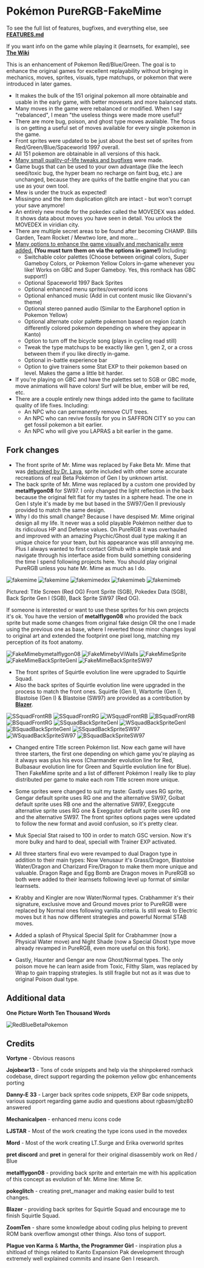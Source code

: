 # Pokémon PureRGB-FakeMime

To see the full list of features, bugfixes, and everything else, see [**FEATURES.md**](FEATURES.md)

If you want info on the game while playing it (learnsets, for example), see [**The Wiki**](https://github.com/ViWalls/pureRGB-FakeMime/wiki)

This is an enhancement of Pokemon Red/Blue/Green. The goal is to enhance the original games for excellent replayability without bringing in mechanics, moves, sprites, visuals, type matchups, or pokemon that were introduced in later games. 
- It makes the bulk of the 151 original pokemon all more obtainable and usable in the early game, with better movesets and more balanced stats. 
- Many moves in the game were rebalanced or modified. When I say "rebalanced", I mean "the useless things were made more useful!" 
- There are more bug, poison, and ghost type moves available. The focus is on getting a useful set of moves available for every single pokemon in the game. 
- Front sprites were updated to be just about the best set of sprites from Red/Green/Blue/Spaceworld 1997 overall.
- All 151 pokemon are obtainable in all versions of this hack. 
- [Many small quality-of-life tweaks and bugfixes](https://github.com/ViWalls/pureRGB-FakeMime/blob/master/FEATURES.md#quality-of-life-enhancements) were made. 
- Game bugs that can be used to your own advantage (like the leech seed/toxic bug, the hyper beam no recharge on faint bug, etc.) are unchanged, because they are quirks of the battle engine that you can use as your own tool. 
- Mew is under the truck as expected!
- Missingno and the item duplication glitch are intact - but won't corrupt your save anymore!
- An entirely new mode for the pokedex called the MOVEDEX was added. It shows data about moves you have seen in detail. You unlock the MOVEDEX in viridian city.
- There are multiple secret areas to be found after becoming CHAMP. Bills Garden, Team Rocket / Mewtwo lore, and more...
- [Many options to enhance the game visually and mechanically were added.](https://github.com/ViWalls/pureRGB-FakeMime/blob/master/FEATURES.md#new-options-in-the-options-menu) **(You must turn them on via the options in-game!)** Including:
  - Switchable color palettes (Choose between original colors, Super Gameboy Colors, or Pokemon Yellow Colors in-game whenever you like! Works on GBC and Super Gameboy. Yes, this romhack has GBC support!)
  - Optional Spaceworld 1997 Back Sprites
  - Optional enhanced menu sprites/overworld icons
  - Optional enhanced music (Add in cut content music like Giovanni's theme) 
  - Optional stereo panned audio (Similar to the Earphone1 option in Pokemon Yellow)
  - Optional alternate color palette pokemon based on region (catch differently colored pokemon depending on where they appear in Kanto)
  - Option to turn off the bicycle song (plays in cycling road still)
  - Tweak the type matchups to be exactly like gen 1, gen 2, or a cross between them if you like directly in-game.
  - Optional in-battle experience bar
  - Option to give trainers some Stat EXP to their pokemon based on level. Makes the game a little bit harder.
- If you're playing on GBC and have the palettes set to SGB or GBC mode, move animations will have colors! Surf will be blue, ember will be red, etc.
- There are a couple entirely new things added into the game to facilitate quality of life fixes. Including:
  - An NPC who can permanently remove CUT trees.
  - An NPC who can revive fossils for you in SAFFRON CITY so you can get fossil pokemon a bit earlier.
  - An NPC who will give you LAPRAS a bit earlier in the game.

## Fork changes

- The front sprite of Mr. Mime was replaced by Fake Beta Mr. Mime that was [debunked by Dr. Lava](https://twitter.com/DrLavaYT/status/1284462794532773888?s=20), sprite included with other some accurate recreations of real Beta Pokémon of Gen I by unknown artist.
- The back sprite of Mr. Mime was replaced by a custom one provided by **metalflygon08** for SW97. I only changed the light reflection in the back because the original felt flat for my tastes in a sphere head. The one in Gen I style it's made by me but based in the SW97/Gen II previously provided to match the same design.
- Why I do this small change? Because I have despised Mr. Mime original design all my life. It never was a solid playable Pokémon neither due to its ridiculous HP and Defense values. On PureRGB it was overhauled and improved with an amazing Psychic/Ghost dual type making it an unique choice for your team, but his appearance was still annoying me. Plus I always wanted to first contact Github with a simple task and navigate through his interface aside from build something considering the time I spend following projects here. You should play original PureRGB unless you hate Mr. Mime as much as I do.

![fakemime](/screenshots/FakemimetitleRed.png?raw=true) ![fakemime](/screenshots/fakemime.png?raw=true) ![fakemimedex](/screenshots/fakemimedex.png?raw=true) ![fakemimeb](/screenshots/fakemimebgen1.png?raw=true) ![fakemimeb](/screenshots/fakemimeb.png?raw=true)

Pictured: Title Screen (Red OG) Front Sprite (SGB), Pokedex Data (SGB), Back Sprite Gen I (SGB), Back Sprite SW97 (Red OG).

If someone is interested or want to use these sprites for his own projects it's ok. You have the version of **metalflygon08** who provided the back sprite but made some changes from original fake design OR the one I made using the previous one as base, where I reverted those minor changes loyal to original art and extended the footprint one pixel long, matching my perception of its foot anatomy.

![FakeMimebymetalflygon08](/screenshots/FakeMimebymetalflygon08.png?raw=true) ![FakeMimebyViWalls](/screenshots/FakeMimebyViWalls.png?raw=true) ![FakeMimeSprite](/gfx/pokemon/front/mr.mime.png?raw=true) ![FakeMimeBackSpriteGenI](/gfx/pokemon/back/mr.mimeb.png?raw=true) ![FakeMimeBackSpriteSW97](/gfx/pokemon/back_sw/mr.mimeb.png?raw=true)

- The front sprites of Squirtle evolution line were upgraded to Squirtle Squad.
- Also the back sprites of Squirtle evolution line were upgraded in the process to match the front ones. Squirtle (Gen I), Wartortle (Gen I), Blastoise (Gen I) & Blastoise (SW97) are provided as a contribution by **[Blazer](https://www.deviantart.com/steppoblazer)**.

![SSquadFrontRB](/gfx/pokemon/front/squirtle.png?raw=true) ![SSquadFrontRG](/gfx/pokemon/front_alt/squirtle.png?raw=true) ![WSquadFrontRB](/gfx/pokemon/front/wartortle.png?raw=true) ![BSquadFrontRB](/gfx/pokemon/front/blastoise.png?raw=true) ![BSquadFrontRG](/gfx/pokemon/front_alt/blastoise.png?raw=true) ![SSquadBackSpriteGenI](/gfx/pokemon/back/squirtleb.png?raw=true) ![WSquadBackSpriteGenI](/gfx/pokemon/back/wartortleb.png?raw=true) ![BSquadBackSpriteGenI](/gfx/pokemon/back/blastoiseb.png?raw=true) ![SSquadBackSpriteSW97](/gfx/pokemon/back_sw/squirtleb.png?raw=true) ![WSquadBackSpriteSW97](/gfx/pokemon/back_sw/wartortleb.png?raw=true) ![BSquadBackSpriteSW97](/gfx/pokemon/back_sw/blastoiseb.png?raw=true)

- Changed entire Title screen Pokémon list. Now each game will have three starters, the first one depending on which game you're playing as it always was plus his evos (Charmander evolution line for Red, Bulbasaur evolution line for Green and Squirtle evolution line for Blue). Then FakeMime sprite and a list of different Pokémon I really like to play distributed per game to make each rom Title screen more unique.

- Some sprites were changed to suit my taste: Gastly uses RG sprite, Gengar default sprite uses RG one and the alternative SW97, Golbat default sprite uses RB one and the alternative SW97, Exeggcute alternative sprite uses RG one & Exeggutor default sprite uses RG one and the alternative SW97. The front sprites options pages were updated to follow the new format and avoid confusion, so it's pretty clear.

- Muk Special Stat raised to 100 in order to match GSC version. Now it's more bulky and hard to deal, speciall with Trainer EXP activated.

- All three starters final evo were revamped to dual Dragon type in addition to their main types: Now Venusaur it's Grass/Dragon, Blastoise Water/Dragon and Charizard Fire/Dragon to make them more unique and valuable. Dragon Rage and Egg Bomb are Dragon moves in PureRGB so both were added to their learnsets following level up format of similar learnsets.

- Krabby and Kingler are now Water/Normal types. Crabhammer it's their signature, exclusive move and Ground moves prior to PureRGB were replaced by Normal ones following vanilla criteria. Is still weak to Electric moves but it has now different strategies and powerful Normal STAB moves.

- Added a splash of Physical Special Split for Crabhammer (now a Physical Water move) and Night Shade (now a Special Ghost type move already revamped in PureRGB, even more useful on this fork).

- Gastly, Haunter and Gengar are now Ghost/Normal types. The only poison move he can learn aside from Toxic, Filthy Slam, was replaced by Wrap to gain trapping strategies. Is still fragile but not as it was due to original Poison dual type.

## Additional data

**One Picture Worth Ten Thousand Words**

![RedBlueBetaPokemon](/screenshots/RedBlueBetaPokemon.png?raw=true)

## Credits

**Vortyne** - Obvious reasons

**Jojobear13** - Tons of code snippets and help via the shinpokered romhack codebase, direct support regarding the pokemon yellow gbc enhancements porting

**Danny-E 33** - Larger back sprites code snippets, EXP Bar code snippets, various support regarding game audio and questions about rgbasm/gbz80 answered

**Mechanicalpen** - enhanced menu icons code

**LJSTAR** - Most of the work creating the type icons used in the movedex

**Mord** - Most of the work creating LT.Surge and Erika overworld sprites

**pret discord** and **pret** in general for their original disassembly work on Red / Blue

**metalflygon08** - providing back sprite and entertain me with his application of this concept as evolution of Mr. Mime line: Mime Sr.

**pokeglitch** - creating pret_manager and making easier build to test changes.

**Blazer** - providing back sprites for Squirtle Squad and encourage me to finish Squirtle Squad.

**ZoomTen** - share some knowledge about coding plus helping to prevent ROM bank overflow amongst other things. Also tons of support.

**Plague von Karma** & **Martha, the Programmer Girl** - inspiration plus a shitload of things related to Kanto Expansion Pak development through extremely well explained commits and insane Gen I research.

